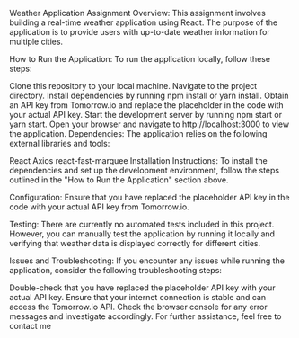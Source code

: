Weather Application
Assignment Overview:
This assignment involves building a real-time weather application using React. The purpose of the application is to provide users with up-to-date weather information for multiple cities.

How to Run the Application:
To run the application locally, follow these steps:

Clone this repository to your local machine.
Navigate to the project directory.
Install dependencies by running npm install or yarn install.
Obtain an API key from Tomorrow.io and replace the placeholder in the code with your actual API key.
Start the development server by running npm start or yarn start.
Open your browser and navigate to http://localhost:3000 to view the application.
Dependencies:
The application relies on the following external libraries and tools:

React
Axios
react-fast-marquee
Installation Instructions:
To install the dependencies and set up the development environment, follow the steps outlined in the "How to Run the Application" section above.

Configuration:
Ensure that you have replaced the placeholder API key in the code with your actual API key from Tomorrow.io.

Testing:
There are currently no automated tests included in this project. However, you can manually test the application by running it locally and verifying that weather data is displayed correctly for different cities.

Issues and Troubleshooting:
If you encounter any issues while running the application, consider the following troubleshooting steps:

Double-check that you have replaced the placeholder API key with your actual API key.
Ensure that your internet connection is stable and can access the Tomorrow.io API.
Check the browser console for any error messages and investigate accordingly.
For further assistance, feel free to contact me
